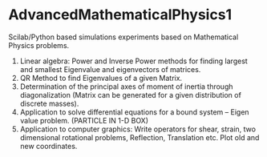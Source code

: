 # AdvancedMathematicalPhysics1

Scilab/Python based simulations experiments based on Mathematical Physics problems.

1. Linear algebra: Power and Inverse Power methods for finding largest and smallest Eigenvalue and eigenvectors of matrices.
2. QR Method to find Eigenvalues of a given Matrix.
3. Determination of the principal axes of moment of inertia through diagonalization (Matrix can be generated for a given distribution of discrete masses).
4. Application to solve differential equations for a bound system – Eigen value problem. (PARTICLE IN 1-D BOX)
5. Application to computer graphics: Write operators for shear, strain, two dimensional rotational problems, Reflection, Translation etc. Plot old and new coordinates.
